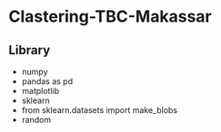 # Clastering-TBC-Makassar
## Library
* numpy
* pandas as pd
* matplotlib
* sklearn
* from sklearn.datasets import make_blobs
* random
